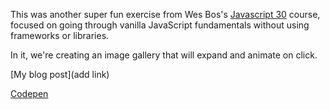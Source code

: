 This was another super fun exercise from Wes Bos's [Javascript 30](https://javascript30.com) course, focused on going through vanilla JavaScript fundamentals without using frameworks or libraries.

In it, we're creating an image gallery that will expand and animate on click.

[My blog post](add link)

[Codepen](https://codepen.io/whyohengee/pen/gzZaro?editors=0100)